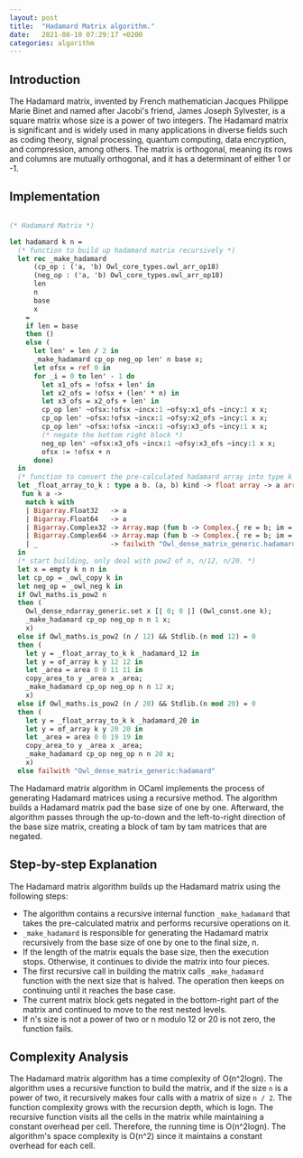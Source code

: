 ```yaml
---
layout: post
title:  "Hadamard Matrix algorithm."
date:   2021-08-10 07:29:17 +0200
categories: algorithm
---
```


## Introduction

The Hadamard matrix, invented by French mathematician Jacques Philippe Marie Binet and named after Jacobi's friend, James Joseph Sylvester, is a square matrix whose size is a power of two integers. The Hadamard matrix is significant and is widely used in many applications in diverse fields such as coding theory, signal processing, quantum computing, data encryption, and compression, among others. The matrix is orthogonal, meaning its rows and columns are mutually orthogonal, and it has a determinant of either 1 or -1.

## Implementation

```ocaml

(* Hadamard Matrix *)

let hadamard k n =
  (* function to build up hadamard matrix recursively *)
  let rec _make_hadamard
      (cp_op : ('a, 'b) Owl_core_types.owl_arr_op18)
      (neg_op : ('a, 'b) Owl_core_types.owl_arr_op18)
      len
      n
      base
      x
    =
    if len = base
    then ()
    else (
      let len' = len / 2 in
      _make_hadamard cp_op neg_op len' n base x;
      let ofsx = ref 0 in
      for _i = 0 to len' - 1 do
        let x1_ofs = !ofsx + len' in
        let x2_ofs = !ofsx + (len' * n) in
        let x3_ofs = x2_ofs + len' in
        cp_op len' ~ofsx:!ofsx ~incx:1 ~ofsy:x1_ofs ~incy:1 x x;
        cp_op len' ~ofsx:!ofsx ~incx:1 ~ofsy:x2_ofs ~incy:1 x x;
        cp_op len' ~ofsx:!ofsx ~incx:1 ~ofsy:x3_ofs ~incy:1 x x;
        (* negate the bottom right block *)
        neg_op len' ~ofsx:x3_ofs ~incx:1 ~ofsy:x3_ofs ~incy:1 x x;
        ofsx := !ofsx + n
      done)
  in
  (* function to convert the pre-calculated hadamard array into type k *)
  let _float_array_to_k : type a b. (a, b) kind -> float array -> a array =
   fun k a ->
    match k with
    | Bigarray.Float32   -> a
    | Bigarray.Float64   -> a
    | Bigarray.Complex32 -> Array.map (fun b -> Complex.{ re = b; im = 0. }) a
    | Bigarray.Complex64 -> Array.map (fun b -> Complex.{ re = b; im = 0. }) a
    | _                  -> failwith "Owl_dense_matrix_generic.hadamard"
  in
  (* start building, only deal with pow2 of n, n/12, n/20. *)
  let x = empty k n n in
  let cp_op = _owl_copy k in
  let neg_op = _owl_neg k in
  if Owl_maths.is_pow2 n
  then (
    Owl_dense_ndarray_generic.set x [| 0; 0 |] (Owl_const.one k);
    _make_hadamard cp_op neg_op n n 1 x;
    x)
  else if Owl_maths.is_pow2 (n / 12) && Stdlib.(n mod 12) = 0
  then (
    let y = _float_array_to_k k _hadamard_12 in
    let y = of_array k y 12 12 in
    let _area = area 0 0 11 11 in
    copy_area_to y _area x _area;
    _make_hadamard cp_op neg_op n n 12 x;
    x)
  else if Owl_maths.is_pow2 (n / 20) && Stdlib.(n mod 20) = 0
  then (
    let y = _float_array_to_k k _hadamard_20 in
    let y = of_array k y 20 20 in
    let _area = area 0 0 19 19 in
    copy_area_to y _area x _area;
    _make_hadamard cp_op neg_op n n 20 x;
    x)
  else failwith "Owl_dense_matrix_generic:hadamard"

```


The Hadamard matrix algorithm in OCaml implements the process of generating Hadamard matrices using a recursive method. The algorithm builds a Hadamard matrix pad the base size of one by one. Afterward, the algorithm passes through the up-to-down and the left-to-right direction of the base size matrix, creating a block of tam by tam matrices that are negated. 

## Step-by-step Explanation

The Hadamard matrix algorithm builds up the Hadamard matrix using the following steps:

- The algorithm contains a recursive internal function `_make_hadamard` that takes the pre-calculated matrix and performs recursive operations on it.
- `_make_hadamard` is responsible for generating the Hadamard matrix recursively from the base size of one by one to the final size, n.
- If the length of the matrix equals the base size, then the execution stops. Otherwise, it continues to divide the matrix into four pieces.
- The first recursive call in building the matrix calls `_make_hadamard` function with the next size that is halved. The operation then keeps on continuing until it reaches the base case.
- The current matrix block gets negated in the bottom-right part of the matrix and continued to move to the rest nested levels.
- If n's size is not a power of two or n modulo 12 or 20 is not zero, the function fails.

## Complexity Analysis

The Hadamard matrix algorithm has a time complexity of O(n^2log⁡n). The algorithm uses a recursive function to build the matrix, and if the size `n` is a power of two, it recursively makes four calls with a matrix of size `n / 2`. The function complexity grows with the recursion depth, which is log⁡n. The recursive function visits all the cells in the matrix while maintaining a constant overhead per cell. Therefore, the running time is O(n^2log⁡n). The algorithm's space complexity is O(n^2) since it maintains a constant overhead for each cell.
